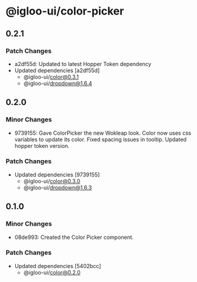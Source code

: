# @igloo-ui/color-picker

## 0.2.1

### Patch Changes

- a2df55d: Updated to latest Hopper Token dependency
- Updated dependencies [a2df55d]
  - @igloo-ui/color@0.3.1
  - @igloo-ui/dropdown@1.6.4

## 0.2.0

### Minor Changes

- 9739155: Gave ColorPicker the new Wokleap look. Color now uses css variables to update its color. Fixed spacing issues in tooltip. Updated hopper token version.

### Patch Changes

- Updated dependencies [9739155]
  - @igloo-ui/color@0.3.0
  - @igloo-ui/dropdown@1.6.3

## 0.1.0

### Minor Changes

- 08de993: Created the Color Picker component.

### Patch Changes

- Updated dependencies [5402bcc]
  - @igloo-ui/color@0.2.0
